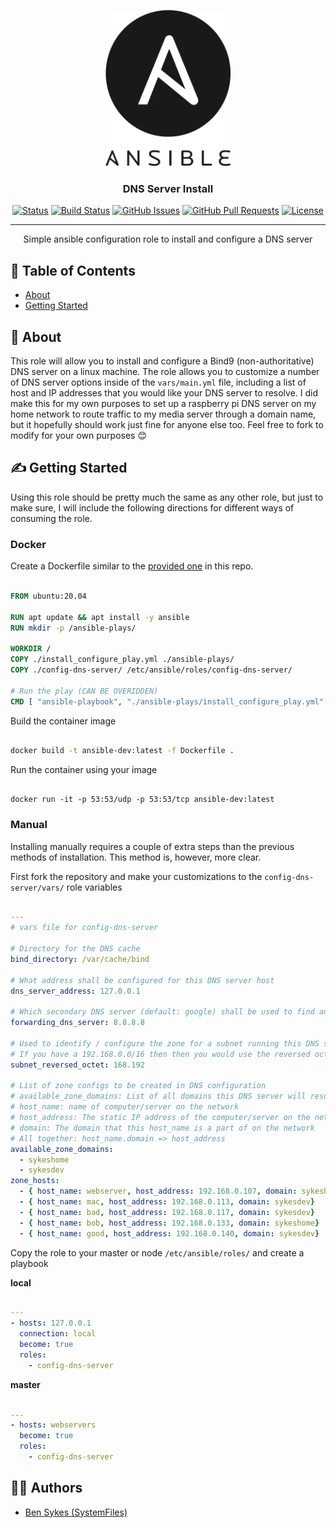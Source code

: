 <p align="center">
  <a href="" rel="noopener">
 <img width=200px height=250px src="/images/ansible.png" alt="Ansible Project"></a>
</p>

<h3 align="center">DNS Server Install</h3>

<div align="center">

[![Status](https://img.shields.io/badge/status-active-success.svg)](https://sykesdev.ca/projects/)
[![Build Status](https://github.com/systemfiles/ansible-dns-server/workflows/test-local/badge.svg)](https://github.com/systemfiles/ansible-dns-server/actions?query=workflow%3Atest-local)
[![GitHub Issues](https://img.shields.io/github/issues/systemfiles/ansible-dns-server.svg)](https://github.com/SystemFiles/ansible-dns-server/issues)
[![GitHub Pull Requests](https://img.shields.io/github/issues-pr/systemfiles/ansible-dns-server.svg)](https://github.com/SystemFiles/ansible-dns-server/issues)
[![License](https://img.shields.io/badge/license-Apache2.0-blue.svg)](/LICENSE)

</div>

---

<p align="center"> Simple ansible configuration role to install and configure a DNS server
    <br> 
</p>

## 📝 Table of Contents

- [About](#about)
- [Getting Started](#getting_started)

## 🧐 About <a name = "about"></a>

This role will allow you to install and configure a Bind9 (non-authoritative) DNS server on a linux machine. The role allows you to customize a number of DNS server options inside of the `vars/main.yml` file, including a list of host and IP addresses that you would like your DNS server to resolve. I did make this for my own purposes to set up a raspberry pi DNS server on my home network to route traffic to my media server through a domain name, but it hopefully should work just fine for anyone else too. Feel free to fork to modify for your own purposes 😊

## ✍️ Getting Started <a name = "getting_started" >

Using this role should be pretty much the same as any other role, but just to make sure, I will include the following directions for different ways of consuming the role.

### Docker

Create a Dockerfile similar to the [provided one](/Dockerfile.dev) in this repo.

```dockerfile

FROM ubuntu:20.04

RUN apt update && apt install -y ansible
RUN mkdir -p /ansible-plays/

WORKDIR /
COPY ./install_configure_play.yml ./ansible-plays/
COPY ./config-dns-server/ /etc/ansible/roles/config-dns-server/

# Run the play (CAN BE OVERIDDEN)
CMD [ "ansible-playbook", "./ansible-plays/install_configure_play.yml" ]

```

Build the container image

```bash

docker build -t ansible-dev:latest -f Dockerfile .

```

Run the container using your image

```

docker run -it -p 53:53/udp -p 53:53/tcp ansible-dev:latest

```

### Manual

Installing manually requires a couple of extra steps than the previous methods of installation. This method is, however, more clear.

First fork the repository and make your customizations to the `config-dns-server/vars/` role variables

```yml

---
# vars file for config-dns-server

# Directory for the DNS cache
bind_directory: /var/cache/bind

# What address shall be configured for this DNS server host
dns_server_address: 127.0.0.1

# Which secondary DNS server (default: google) shall be used to find anything not found in primary DNS server (this)
forwarding_dns_server: 8.8.8.8

# Used to identify / configure the zone for a subnet running this DNS server
# If you have a 192.168.0.0/16 then then you would use the reversed octet 168.192. If you use 10.128.0.0/16 you would use 128.10 here
subnet_reversed_octet: 168.192

# List of zone configs to be created in DNS configuration
# available_zone_domains: List of all domains this DNS server will resolve
# host_name: name of computer/server on the network
# host_address: The static IP address of the computer/server on the network
# domain: The domain that this host_name is a part of on the network
# All together: host_name.domain => host_address
available_zone_domains:
  - sykeshome
  - sykesdev
zone_hosts:
  - { host_name: webserver, host_address: 192.168.0.107, domain: sykeshome }
  - { host_name: mac, host_address: 192.168.0.113, domain: sykesdev}
  - { host_name: bad, host_address: 192.168.0.117, domain: sykesdev}
  - { host_name: bob, host_address: 192.168.0.133, domain: sykeshome}
  - { host_name: good, host_address: 192.168.0.140, domain: sykesdev}


```

Copy the role to your master or node `/etc/ansible/roles/` and create a playbook

**local**

```yml

---
- hosts: 127.0.0.1
  connection: local
  become: true
  roles:
    - config-dns-server

```

**master**

```yml

---
- hosts: webservers
  become: true
  roles:
    - config-dns-server

```

## 👷‍♂️ Authors <a name = "authors" >

- [Ben Sykes (SystemFiles)](https://sykesdev.ca/)